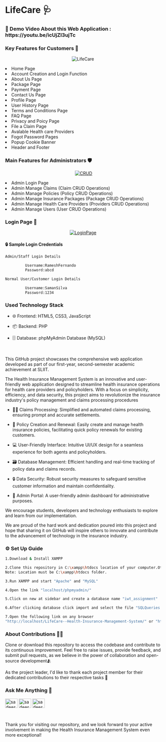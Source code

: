 # LifeCare 🩺
<!--This is a comment in a Markdown file-->

<h3>🔰 Demo Video About this Web Application : https://youtu.be/icUjZI3ujTc </h3>

### Key Features for Customers 💁
<p align="center">
<img src="https://i.ibb.co/HFRtcyy/LifeCare.png" alt="LifeCare" border="0"></a><br />
</p>


<li> Home Page
<li> Account Creation and Login Function
<li> About Us Page
<li> Package Page
<li> Payment Page
<li> Contact Us Page
<li> Profile Page
<li> User History Page
<li> Terms and Conditions Page
<li> FAQ Page
<li> Privacy and Poicy Page
<li> File a Claim Page
<li> Avalable Health care Providers
<li> Fogot Password Pages
<li> Popup Cookie Banner
<li> Header and Footer

### Main Features for Administrators 🛡️

<p align="center">
<img> <a href="https://ibb.co/yQwttdV"><img src="https://i.ibb.co/W2bZZGs/Screenshot-194.png" alt="CRUD" border="0"></a>
</p>

<li> Admin Login Page 
<li> Admin Manage Claims (Claim CRUD Operations) 
<li> Admin Manage Policies (Policy CRUD Operations) 
<li> Admin Manage Insurance Packages (Package CRUD Operations) 
<li> Admin Manage Health Care Providers (Providers CRUD Operations) 
<li> Admin Manage Users (User CRUD Operations) 


<h3>Login Page 🔑</h3>

<p align="center">
<a href="https://ibb.co/CKm8qfV"><img src="https://i.ibb.co/LdYRM39/Screenshot-103.png" alt="LoginPage" border="0"></a><br />
</p>

#### 🔒 Sample Login Credentials 

```sh
Admin/Staff Login Details

         Username:RameshFernando
         Password:abcd

Normal User/Customer Login Details

         Username:SamanSilva
         Password:1234

```

<h3>Used Technology Stack</h3>


- 🌐 Frontend: HTML5, CSS3, JavaScript
  
- 📦 Backend: PHP
  
- 🗄️ Database: phpMyAdmin Database (MySQL)

<br>


<p>This GitHub project showcases the comprehensive web application developed as part of our first-year, second-semester academic achievement at SLIIT.</p>

<p>The Health Insurance Management System is an innovative and user-friendly web application designed to streamline health insurance operations for health care providers and policyholders. With a focus on simplicity, efficiency, and data security, this project aims to revolutionize the insurance industry's policy management and claims processing procedures</p>

- 👨‍⚕️ Claims Processing: Simplified and automated claims processing, ensuring prompt and accurate settlements.
  
- 📝 Policy Creation and Renewal: Easily create and manage health insurance policies, facilitating quick policy renewals for existing customers.
  
- 💻 User-Friendly Interface: Intuitive UI/UX design for a seamless experience for both agents and policyholders.

- 🗃️ Database Management: Efficient handling and real-time tracking of policy data and claims records.
  
- 🔒 Data Security: Robust security measures to safeguard sensitive customer information and maintain confidentiality.
  
- 💎 Admin Portal: A user-friendly admin dashboard for administrative purposes.


 We encourage students, developers and technology enthusiasts to explore and learn from our implementation.


We are proud of the hard work and dedication poured into this project and hope that sharing it on GitHub will inspire others to innovate and contribute to the advancement of technology in the insurance industry.


<h3>⚙️ Set Up Guide</h3>

```sh
1.Download & Install XAMPP

2.Clone this repository in C:\xampp\htdocs location of your computer.Otherwise you can download code and unzip it in above location.
Note: Location must be C:\xampp\htdocs folder.

3.Run XAMPP and start "Apache" and "MySQL"

4.Open the link "localhost/phpmyadmin/"

5.Click on new at sidebar and create a database name "iwt_assignment"

6.After clicking database click import and select the file "SQLQueries.sql"

7.Open the following link on any browser 
"http://localhost/LifeCare--Health-Insurance-Management-System/" or "http://localhost/LifeCare--Health-Insurance-Management-System-main/"

```

<h3>About Contributions 👨‍💻 </h3>

Clone or download this repository to access the codebase and contribute to its continuous improvement. Feel free to raise issues, provide feedback, and submit pull requests, as we believe in the power of collaboration and open-source development🫂

As the project leader, I'd like to thank each project member for their dedicated contributions to their respective tasks 🙏



<h3 align="left">Ask Me Anything 🤝</h3>
<p align="left">
<a href="https://www.linkedin.com/in/sadeesha-perera" target="blank"><img align="center" src="https://raw.githubusercontent.com/rahuldkjain/github-profile-readme-generator/master/src/images/icons/Social/linked-in-alt.svg" alt="sadeesha-perera" height="30" width="40" /></a>
<a href="https://www.facebook.com/sadeesha.b.perera" target="blank"><img align="center" src="https://raw.githubusercontent.com/rahuldkjain/github-profile-readme-generator/master/src/images/icons/Social/facebook.svg" alt="sadeesha.b.perera" height="30" width="40" /></a>
<a href="https://www.instagram.com/sadeesha_b_perera_" target="blank"><img align="center" src="https://raw.githubusercontent.com/rahuldkjain/github-profile-readme-generator/master/src/images/icons/Social/instagram.svg" alt="sadeesha_b_perera_" height="30" width="40" /></a>
</p>
<br>



Thank you for visiting our repository, and we look forward to your active involvement in making the Health Insurance Management System even more exceptional!
